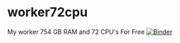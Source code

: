 # worker72cpu
My worker 754 GB RAM and 72 CPU's For Free
[![Binder](https://mybinder.org/badge_logo.svg)](https://mybinder.org/v2/git/https%3A%2F%2Fgithub.com%2FRiangtr9%2Fworker72cpu.git/main)
